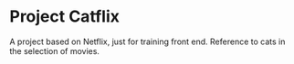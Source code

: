 # Project Catflix

A project based on Netflix, just for training front end.
Reference to cats in the selection of movies.
